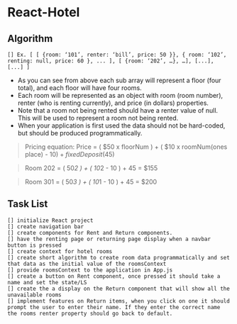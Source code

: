 # React-Hotel

## Algorithm
 
    [] Ex. [ [ {room: ‘101’, renter: ‘bill’, price: 50 }}, { room: ‘102’, renting: null, price: 60 }, ... ], [ {room: ‘202’, …}, …], [...], [...] ]

* As you can see from above each sub array will represent a floor (four total), and each floor will have four rooms. 
* Each room will be represented as an object with room (room number), renter (who is renting currently), and price (in dollars) properties.
* Note that a room not being rented should have a renter value of null. This will be used to represent a room not being rented.
* When your application is first used the data should not be hard-coded, but should be produced programmatically. 

>Pricing equation: Price = ( $50 x floorNum ) + ( $10 x roomNum(ones place) - $10) + fixedDeposit($45)

>Room 202 = ( 50*2 ) + ( 10*2 - 10 ) + 45 = $155

>Room 301 = ( 50*3 ) + ( 10*1 - 10 ) + 45 = $200


## Task List
    [] initialize React project
    [] create navigation bar
    [] create components for Rent and Return components.
    [] have the renting page or returning page display when a navbar button is pressed
    [] create context for hotel rooms
    [] create short algorithm to create room data programmatically and set that data as the initial value of the roomsContext
    [] provide roomsContext to the application in App.js
    [] create a button on Rent component, once pressed it should take a name and set the state/LS
    [] create the a display on the Return component that will show all the unavailable rooms
    [] implement features on Return items, when you click on one it should prompt the user to enter their name. If they enter the correct name the rooms renter property should go back to default.
